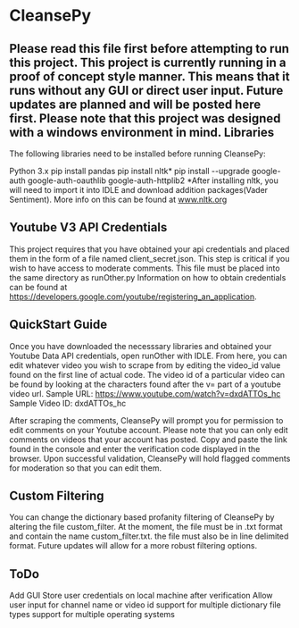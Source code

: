 # CleansePy
Please read this file first before attempting to run this project. 
This project is currently running in a proof of concept style manner. This means that it runs without any GUI or direct user input.
Future updates are planned and will be posted here first.
Please note that this project was designed with a windows environment in mind.
Libraries
---------
The following libraries need to be installed before running CleansePy:

Python 3.x
pip install pandas
pip install nltk*
pip install --upgrade google-auth google-auth-oauthlib google-auth-httplib2
*After installing nltk, you will need to import it into IDLE and download addition packages(Vader Sentiment).
More info on this can be found at www.nltk.org


Youtube V3 API Credentials
---------------------------
This project requires that you have obtained your api credentials and placed them in the form of a file named client_secret.json.
This step is critical if you wish to have access to moderate comments. This file must be placed into the same directory as runOther.py
Information on how to obtain credentials can be found at https://developers.google.com/youtube/registering_an_application. 

QuickStart Guide
----------------
Once you have downloaded the necesssary libraries and obtained your Youtube Data API credentials, open runOther with IDLE.
From here, you can edit whatever video you wish to scrape from by editing the video_id value found on the first line of actual code.
The video id of a particular video can be found by looking at the characters found after the v= part of a youtube video url.
Sample URL: https://www.youtube.com/watch?v=dxdATTOs_hc       Sample Video ID: dxdATTOs_hc

After scraping the comments, CleansePy will prompt you for permission to edit comments on your Youtube account. Please note that you can only edit comments on videos that your account has posted. Copy and paste the link found in the console and enter the verification code displayed in the browser. Upon successful validation, CleansePy will hold flagged comments for moderation so that you can edit them.

Custom Filtering
-----------------
You can change the dictionary based profanity filtering of CleansePy by altering the file custom_filter. At the moment, the file must be in .txt format and contain the name custom_filter.txt. the file must also be in line delimited format. Future updates will allow for a more robust filtering options.

ToDo
-------
Add GUI
Store user credentials on local machine after verification
Allow user input for channel name or video id
support for multiple dictionary file types
support for multiple operating systems
